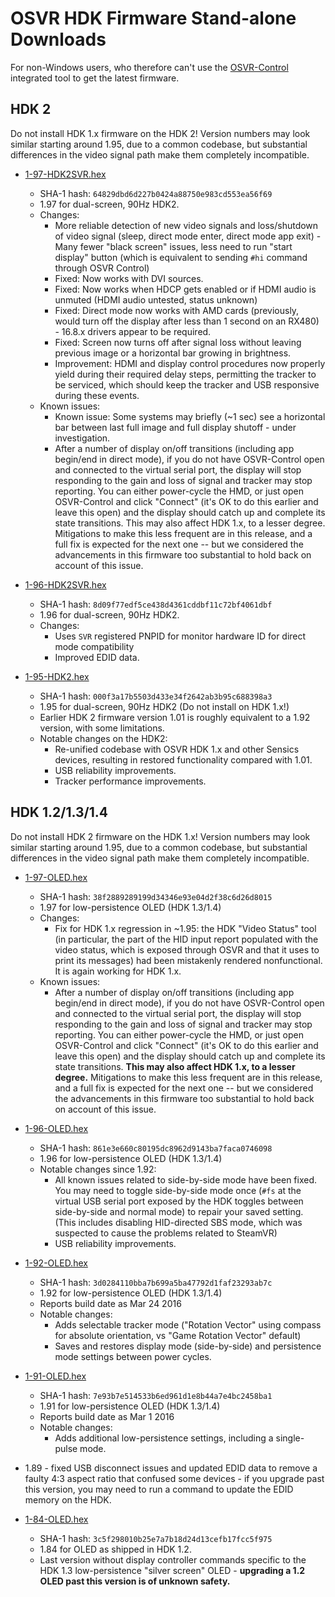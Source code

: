# OSVR HDK Firmware Stand-alone Downloads

For non-Windows users, who therefore can't use the [OSVR-Control](OSVRControl.md) integrated tool to get the latest firmware.
## HDK 2

Do not install HDK 1.x firmware on the HDK 2!
Version numbers may look similar starting around 1.95, due to a common codebase, but substantial differences in the video signal path make them completely incompatible.

- [1-97-HDK2SVR.hex](http://resource.osvr.com/public_download/FirmwareUpgrade/hdk-hex/1-97-HDK2SVR.hex)
	- SHA-1 hash: `64829dbd6d227b0424a88750e983cd553ea56f69`
	- 1.97 for dual-screen, 90Hz HDK2.
	- Changes:
		- More reliable detection of new video signals and loss/shutdown of video signal (sleep, direct mode enter, direct mode app exit) - Many fewer "black screen" issues, less need to run "start display" button (which is equivalent to sending `#hi` command through OSVR Control)
		- Fixed: Now works with DVI sources.
		- Fixed: Now works when HDCP gets enabled or if HDMI audio is unmuted (HDMI audio untested, status unknown)
		- Fixed: Direct mode now works with AMD cards (previously, would turn off the display after less than 1 second on an RX480) - 16.8.x drivers appear to be required.
		- Fixed: Screen now turns off after signal loss without leaving previous image or a horizontal bar growing in brightness.
		- Improvement: HDMI and display control procedures now properly yield during their required delay steps, permitting the tracker to be serviced, which should keep the tracker and USB responsive during these events.
	- Known issues:
		- Known issue: Some systems may briefly (~1 sec) see a horizontal bar between last full image and full display shutoff - under investigation.
		- After a number of display on/off transitions (including app begin/end in direct mode), if you do not have OSVR-Control open and connected to the virtual serial port, the display will stop responding to the gain and loss of signal and tracker may stop reporting. You can either power-cycle the HMD, or just open OSVR-Control and click "Connect" (it's OK to do this earlier and leave this open) and the display should catch up and complete its state transitions. This may also affect HDK 1.x, to a lesser degree. Mitigations to make this less frequent are in this release, and a full fix is expected for the next one -- but we considered the advancements in this firmware too substantial to hold back on account of this issue.

- [1-96-HDK2SVR.hex](http://resource.osvr.com/public_download/FirmwareUpgrade/hdk-hex/1-96-HDK2SVR.hex)
	- SHA-1 hash: `8d09f77edf5ce438d4361cddbf11c72bf4061dbf`
	- 1.96 for dual-screen, 90Hz HDK2.
	- Changes:
		- Uses `SVR` registered PNPID for monitor hardware ID for direct mode compatibility
		- Improved EDID data.

- [1-95-HDK2.hex](http://resource.osvr.com/public_download/FirmwareUpgrade/hdk-hex/1-95-HDK2.hex)
	- SHA-1 hash: `000f3a17b5503d433e34f2642ab3b95c688398a3`
	- 1.95 for dual-screen, 90Hz HDK2 (Do not install on HDK 1.x!)
	- Earlier HDK 2 firmware version 1.01 is roughly equivalent to a 1.92 version, with some limitations.
	- Notable changes on the HDK2:
		- Re-unified codebase with OSVR HDK 1.x and other Sensics devices, resulting in restored functionality compared with 1.01.
		- USB reliability improvements.
		- Tracker performance improvements.

## HDK 1.2/1.3/1.4

Do not install HDK 2 firmware on the HDK 1.x!
Version numbers may look similar starting around 1.95, due to a common codebase, but substantial differences in the video signal path make them completely incompatible.

- [1-97-OLED.hex](http://resource.osvr.com/public_download/FirmwareUpgrade/hdk-hex/1-97-OLED.hex)
	- SHA-1 hash: `38f2889289199d34346e93e04d2f38c6d26d8015`
	- 1.97 for low-persistence OLED (HDK 1.3/1.4)
	- Changes:
		- Fix for HDK 1.x regression in ~1.95: the HDK "Video Status" tool (in particular, the part of the HID input report populated with the video status, which is exposed through OSVR and that it uses to print its messages) had been mistakenly rendered nonfunctional. It is again working for HDK 1.x.
	- Known issues:
		- After a number of display on/off transitions (including app begin/end in direct mode), if you do not have OSVR-Control open and connected to the virtual serial port, the display will stop responding to the gain and loss of signal and tracker may stop reporting. You can either power-cycle the HMD, or just open OSVR-Control and click "Connect" (it's OK to do this earlier and leave this open) and the display should catch up and complete its state transitions. **This may also affect HDK 1.x, to a lesser degree.** Mitigations to make this less frequent are in this release, and a full fix is expected for the next one -- but we considered the advancements in this firmware too substantial to hold back on account of this issue.

- [1-96-OLED.hex](http://resource.osvr.com/public_download/FirmwareUpgrade/hdk-hex/1-96-OLED.hex)
	- SHA-1 hash: `861e3e660c80195dc8962d9143ba7faca0746098`
	- 1.96 for low-persistence OLED (HDK 1.3/1.4)
	- Notable changes since 1.92:
		- All known issues related to side-by-side mode have been fixed. You may need to toggle side-by-side mode once (`#fs` at the virtual USB serial port exposed by the HDK toggles between side-by-side and normal mode) to repair your saved setting. (This includes disabling HID-directed SBS mode, which was suspected to cause the problems related to SteamVR)
		- USB reliability improvements.
- [1-92-OLED.hex](http://resource.osvr.com/public_download/FirmwareUpgrade/hdk-hex/1-92-OLED.hex)
	- SHA-1 hash: `3d0284110bba7b699a5ba47792d1faf23293ab7c`
	- 1.92 for low-persistence OLED (HDK 1.3/1.4)
	- Reports build date as Mar 24 2016
	- Notable changes:
		- Adds selectable tracker mode ("Rotation Vector" using compass for absolute orientation, vs "Game Rotation Vector" default)
		- Saves and restores display mode (side-by-side) and persistence mode settings between power cycles.

- [1-91-OLED.hex](http://resource.osvr.com/public_download/FirmwareUpgrade/hdk-hex/1-91-OLED.hex)
	- SHA-1 hash: `7e93b7e514533b6ed961d1e8b44a7e4bc2458ba1`
	- 1.91 for low-persistence OLED (HDK 1.3/1.4)
	- Reports build date as Mar 1 2016
	- Notable changes:
		- Adds additional low-persistence settings, including a single-pulse mode.

- 1.89 - fixed USB disconnect issues and updated EDID data to remove a faulty 4:3 aspect ratio that confused some devices - if you upgrade past this version, you may need to run a command to update the EDID memory on the HDK.

- [1-84-OLED.hex](http://resource.osvr.com/public_download/FirmwareUpgrade/hdk-hex/1-84-OLED.hex)
	- SHA-1 hash: `3c5f298010b25e7a7b18d24d13cefb17fcc5f975`
	- 1.84 for OLED as shipped in HDK 1.2.
	- Last version without display controller commands specific to the HDK 1.3 low-persistence "silver screen" OLED - **upgrading a 1.2 OLED past this version is of unknown safety.**
